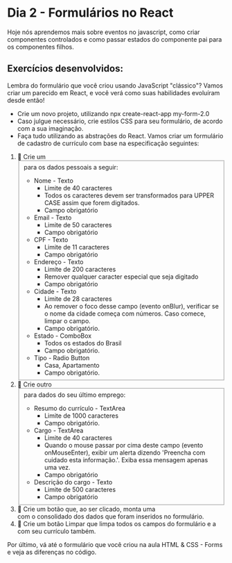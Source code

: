 # Dia 2 - Formulários no React

Hoje nós aprendemos mais sobre eventos no javascript, como criar componentes controlados e como passar estados do componente pai para os componentes filhos.

## Exercícios desenvolvidos:

Lembra do formulário que você criou usando JavaScript "clássico"? Vamos criar um parecido em React, e você verá como suas habilidades evoluíram desde então!
  * Crie um novo projeto, utilizando npx create-react-app my-form-2.0
  * Caso julgue necessário, crie estilos CSS para seu formulário, de acordo com a sua imaginação.
  * Faça tudo utilizando as abstrações do React.
Vamos criar um formulário de cadastro de currículo com base na especificação seguintes:

1. 🚀 Crie um <fieldset> para os dados pessoais a seguir:
    * Nome - Texto
      * Limite de 40 caracteres
      * Todos os caracteres devem ser transformados para UPPER CASE assim que forem digitados.
      * Campo obrigatório
    * Email - Texto
      * Limite de 50 caracteres
      * Campo obrigatório
    * CPF - Texto
      * Limite de 11 caracteres
      * Campo obrigatório
    * Endereço - Texto
      * Limite de 200 caracteres
      * Remover qualquer caracter especial que seja digitado
      * Campo obrigatório
    * Cidade - Texto
      * Limite de 28 caracteres
      * Ao remover o foco desse campo (evento onBlur), verificar se o nome da cidade começa com números. Caso comece, limpar o campo.
      * Campo obrigatório.
    * Estado - ComboBox
      * Todos os estados do Brasil
      * Campo obrigatório.
    * Tipo - Radio Button
      * Casa, Apartamento
      * Campo obrigatório.
2. 🚀 Crie outro <fieldset> para dados do seu último emprego:
    * Resumo do currículo - TextArea
      * Limite de 1000 caracteres
      * Campo obrigatório.
    * Cargo - TextArea
      * Limite de 40 caracteres
      * Quando o mouse passar por cima deste campo (evento onMouseEnter), exibir um alerta dizendo 'Preencha com cuidado esta informação.'. Exiba essa mensagem apenas uma vez.
      * Campo obrigatório
    * Descrição do cargo - Texto
      * Limite de 500 caracteres
      * Campo obrigatório
3. 🚀 Crie um botão que, ao ser clicado, monta uma <div> com o consolidado dos dados que foram inseridos no formulário.
4. 🚀 Crie um botão Limpar que limpa todos os campos do formulário e a <div> com seu currículo também.

Por último, vá até o formulário que você criou na aula HTML & CSS - Forms e veja as diferenças no código.

